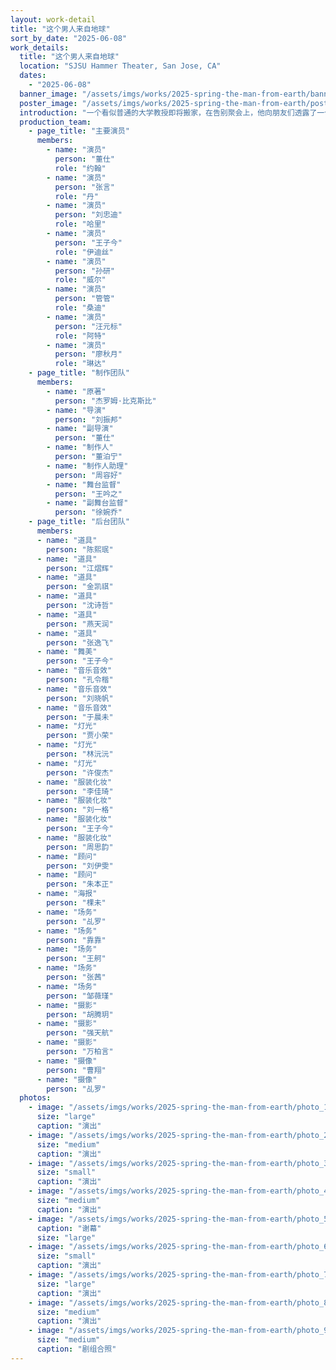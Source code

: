 ```yaml
---
layout: work-detail
title: "这个男人来自地球"
sort_by_date: "2025-06-08"
work_details:
  title: "这个男人来自地球"
  location: "SJSU Hammer Theater, San Jose, CA"
  dates:
    - "2025-06-08"
  banner_image: "/assets/imgs/works/2025-spring-the-man-from-earth/banner.png"
  poster_image: "/assets/imgs/works/2025-spring-the-man-from-earth/poster.png"
  introduction: "一个看似普通的大学教授即将搬家，在告别聚会上，他向朋友们透露了一个惊人的秘密：他已经活了14000年。这个看似荒诞的声明引发了一场关于信仰、科学和人性的深刻讨论。陋室一间，门扉轻掩。深不可测的叙述者，横贯纪元的奥德赛。挣脱了时间的束缚，记忆会是什么形状？流变不居的故事里，如何才能定义真相？"
  production_team:
    - page_title: "主要演员"
      members:
        - name: "演员"
          person: "董仕"
          role: "约翰"
        - name: "演员"
          person: "张言"
          role: "丹"
        - name: "演员"
          person: "刘忠迪"
          role: "哈里"
        - name: "演员"
          person: "王子今"
          role: "伊迪丝"
        - name: "演员"
          person: "孙研"
          role: "威尔"
        - name: "演员"
          person: "管管"
          role: "桑迪"
        - name: "演员"
          person: "汪元标"
          role: "阿特"
        - name: "演员"
          person: "廖秋月"
          role: "琳达"
    - page_title: "制作团队"
      members:
        - name: "原著"
          person: "杰罗姆·比克斯比"
        - name: "导演"
          person: "刘振邦"
        - name: "副导演"
          person: "董仕"
        - name: "制作人"
          person: "董泊宁"
        - name: "制作人助理"
          person: "周容好"
        - name: "舞台监督"
          person: "王吟之"
        - name: "副舞台监督"
          person: "徐婉乔"
    - page_title: "后台团队"
      members:
      - name: "道具"
        person: "陈熙珉"
      - name: "道具"
        person: "江熠辉"
      - name: "道具"
        person: "金凯祺"
      - name: "道具"
        person: "沈诗哲"
      - name: "道具"
        person: "燕天润"
      - name: "道具"
        person: "张逸飞"
      - name: "舞美"
        person: "王子今"
      - name: "音乐音效"
        person: "孔令楷"
      - name: "音乐音效"
        person: "刘晓帆"
      - name: "音乐音效"
        person: "于晨未"
      - name: "灯光"
        person: "贾小荣"
      - name: "灯光"
        person: "林沅沅"
      - name: "灯光"
        person: "许俊杰"
      - name: "服装化妆"
        person: "李佳琦"
      - name: "服装化妆"
        person: "刘一格"
      - name: "服装化妆"
        person: "王子今"
      - name: "服装化妆"
        person: "周思韵"
      - name: "顾问"
        person: "刘伊雯"
      - name: "顾问"
        person: "朱本正"
      - name: "海报"
        person: "棵未"
      - name: "场务"
        person: "乩罗"
      - name: "场务"
        person: "靠靠"
      - name: "场务"
        person: "王舸"
      - name: "场务"
        person: "张茜"
      - name: "场务"
        person: "邹薇瑾"
      - name: "摄影"
        person: "胡腾玥"
      - name: "摄影"
        person: "强天航"
      - name: "摄影"
        person: "万柏言"
      - name: "摄像"
        person: "曹翔"
      - name: "摄像"
        person: "乩罗"
  photos:
    - image: "/assets/imgs/works/2025-spring-the-man-from-earth/photo_1.jpg"
      size: "large"
      caption: "演出"
    - image: "/assets/imgs/works/2025-spring-the-man-from-earth/photo_2.jpg"
      size: "medium"
      caption: "演出"
    - image: "/assets/imgs/works/2025-spring-the-man-from-earth/photo_3.jpg"
      size: "small"
      caption: "演出"
    - image: "/assets/imgs/works/2025-spring-the-man-from-earth/photo_4.jpg"
      size: "medium"
      caption: "演出"
    - image: "/assets/imgs/works/2025-spring-the-man-from-earth/photo_5.jpg"
      caption: "谢幕"
      size: "large"
    - image: "/assets/imgs/works/2025-spring-the-man-from-earth/photo_6.jpg"
      size: "small"
      caption: "演出"
    - image: "/assets/imgs/works/2025-spring-the-man-from-earth/photo_7.jpg"
      size: "large"
      caption: "演出"
    - image: "/assets/imgs/works/2025-spring-the-man-from-earth/photo_8.jpg"
      size: "medium"
      caption: "演出"
    - image: "/assets/imgs/works/2025-spring-the-man-from-earth/photo_9.jpg"
      size: "medium"
      caption: "剧组合照"
---
```

